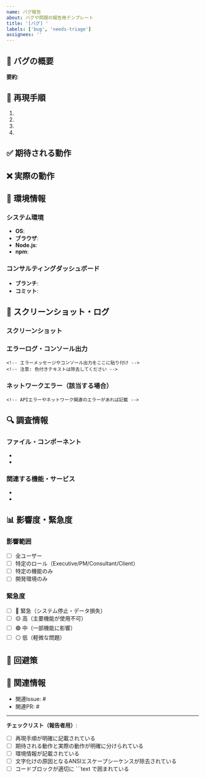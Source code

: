 ```yaml
---
name: バグ報告
about: バグや問題の報告用テンプレート
title: '[バグ] '
labels: ['bug', 'needs-triage']
assignees: ''
---
```


<!--
⚠️ 文字化け防止のための重要な注意事項：
- このテンプレートは純粋なMarkdown形式で記述してください
- ターミナルの出力やログを貼り付ける際は、```text ブロックで囲んでください
- ANSIエスケープシーケンスや色付きテキストは除去してください
-->

## 🐛 バグの概要

**要約**: <!-- バグの簡潔な説明 -->

## 🔄 再現手順

1.
2.
3.
4.

## ✅ 期待される動作
<!-- 正常であれば、どのような動作をするはずか -->

## ❌ 実際の動作
<!-- 実際に何が起こったか -->

## 📱 環境情報

### システム環境
- **OS**: <!-- macOS / Windows / Linux -->
- **ブラウザ**: <!-- Chrome / Safari / Firefox など -->
- **Node.js**: <!-- バージョン -->
- **npm**: <!-- バージョン -->

### コンサルティングダッシュボード
- **ブランチ**: <!-- main / develop / feature-xxx -->
- **コミット**: <!-- 最新のコミットハッシュ -->

## 📸 スクリーンショット・ログ

### スクリーンショット
<!-- 可能であれば、問題を示すスクリーンショットを添付 -->

### エラーログ・コンソール出力
```text
<!-- エラーメッセージやコンソール出力をここに貼り付け -->
<!-- 注意: 色付きテキストは除去してください -->
```

### ネットワークエラー（該当する場合）
```text
<!-- APIエラーやネットワーク関連のエラーがあれば記載 -->
```

## 🔍 調査情報

### ファイル・コンポーネント
<!-- 問題が発生していると思われるファイルやコンポーネント -->
-
-

### 関連する機能・サービス
<!-- 関連するマイクロサービスや機能 -->
-
-

## 📊 影響度・緊急度

### 影響範囲
<!-- どの機能・ユーザーに影響するか -->
- [ ] 全ユーザー
- [ ] 特定のロール（Executive/PM/Consultant/Client）
- [ ] 特定の機能のみ
- [ ] 開発環境のみ

### 緊急度
- [ ] 🔴 緊急（システム停止・データ損失）
- [ ] 🟡 高（主要機能が使用不可）
- [ ] 🟢 中（一部機能に影響）
- [ ] ⚪ 低（軽微な問題）

## 🔄 回避策
<!-- 一時的な回避策があれば記載 -->

## 🔗 関連情報
<!-- 関連するIssue、PR、ドキュメントなど -->
- 関連Issue: #
- 関連PR: #

---

**チェックリスト（報告者用）**:
- [ ] 再現手順が明確に記載されている
- [ ] 期待される動作と実際の動作が明確に分けられている
- [ ] 環境情報が記載されている
- [ ] 文字化けの原因となるANSIエスケープシーケンスが除去されている
- [ ] コードブロックが適切に ```text で囲まれている